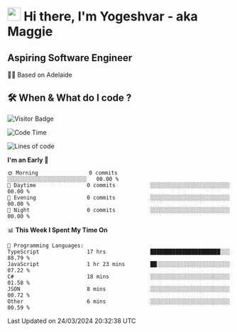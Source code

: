 <h1><img src="https://emojis.slackmojis.com/emojis/images/1531849430/4246/blob-sunglasses.gif?1531849430" width="30"/> Hi there, I'm Yogeshvar - aka Maggie</h1>

## Aspiring Software Engineer
🏂🏻  Based on Adelaide 

## 🛠 When & What do I code ?  

![Visitor Badge](https://visitor-badge.feriirawann.repl.co?username=yogeshvar&repo=yogeshvar&label=Visitors&style=plastic&color=%23457BFF&contentType=svg)

<!--START_SECTION:waka-->
![Code Time](http://img.shields.io/badge/Code%20Time-2%2C775%20hrs%2033%20mins-blue)

![Lines of code](https://img.shields.io/badge/From%20Hello%20World%20I%27ve%20Written-0%20lines%20of%20code-blue)

**I'm an Early 🐤** 

```text
🌞 Morning                0 commits           ░░░░░░░░░░░░░░░░░░░░░░░░░   00.00 % 
🌆 Daytime                0 commits           ░░░░░░░░░░░░░░░░░░░░░░░░░   00.00 % 
🌃 Evening                0 commits           ░░░░░░░░░░░░░░░░░░░░░░░░░   00.00 % 
🌙 Night                  0 commits           ░░░░░░░░░░░░░░░░░░░░░░░░░   00.00 % 
```


📊 **This Week I Spent My Time On** 

```text
💬 Programming Languages: 
TypeScript               17 hrs              ██████████████████████░░░   88.79 % 
JavaScript               1 hr 23 mins        ██░░░░░░░░░░░░░░░░░░░░░░░   07.22 % 
C#                       18 mins             ░░░░░░░░░░░░░░░░░░░░░░░░░   01.58 % 
JSON                     8 mins              ░░░░░░░░░░░░░░░░░░░░░░░░░   00.72 % 
Other                    6 mins              ░░░░░░░░░░░░░░░░░░░░░░░░░   00.59 % 
```


 Last Updated on 24/03/2024 20:32:38 UTC
<!--END_SECTION:waka-->
